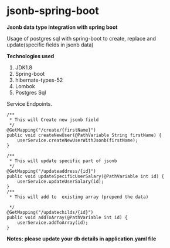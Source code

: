 # jsonb-spring-boot

**Jsonb data type integration with spring boot**

Usage of postgres sql with spring-boot to create, replace and update(specific fields in jsonb data)

**Technologies used**

1. JDK1.8
2. Spring-boot
3. hibernate-types-52
4. Lombok
5. Postgres Sql

Service Endpoints.


    /**
     * This will Create new jsonb field
     */
    @GetMapping("/create/{firstName}")
    public void createNewUser(@PathVariable String firstName) {
        userService.createNewUserWithJsonb(firstName);
    }

    /**
     * This will update specific part of jsonb
     */
    @GetMapping("/updateaddress/{id}")
    public void updateSpecificUserSalary(@PathVariable int id) {
        userService.updateUserSalary(id);
    }
    /**
     * This will add to  existing array (prepend the data)

     */
    @GetMapping("/updatechilds/{id}")
    public void addToArray(@PathVariable int id) {
        userService.addToArray(id);
    }


**Notes: please update your db details in application.yaml file**